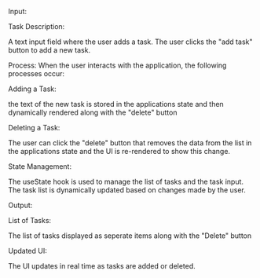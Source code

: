 Input:

Task Description:

A text input field where the user adds a task. The user clicks the "add task" button to add a new task.

Process:
When the user interacts with the application, the following processes occur:

Adding a Task:

the text of the new task is stored in the applications state and then dynamically rendered 
along with the "delete" button

Deleting a Task:

The user can click the "delete" button that removes the data from the list in 
the applications state and the UI is re-rendered to show this change. 

State Management:

The useState hook is used to manage the list of tasks and the task input. The task list 
is dynamically updated based on changes made by the user. 

Output:

List of Tasks:

The list of tasks displayed as seperate items along with the "Delete" button 

Updated UI:

The UI updates in real time as tasks are added or deleted. 
